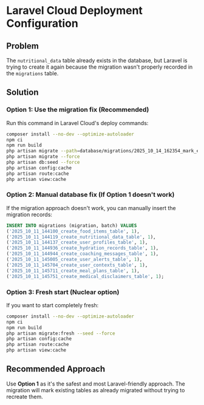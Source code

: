 # Laravel Cloud Deployment Configuration

## Problem
The `nutritional_data` table already exists in the database, but Laravel is trying to create it again because the migration wasn't properly recorded in the `migrations` table.

## Solution

### Option 1: Use the migration fix (Recommended)
Run this command in Laravel Cloud's deploy commands:

```bash
composer install --no-dev --optimize-autoloader
npm ci
npm run build
php artisan migrate --path=database/migrations/2025_10_14_162354_mark_existing_migrations_as_run.php
php artisan migrate --force
php artisan db:seed --force
php artisan config:cache
php artisan route:cache
php artisan view:cache
```

### Option 2: Manual database fix (If Option 1 doesn't work)
If the migration approach doesn't work, you can manually insert the migration records:

```sql
INSERT INTO migrations (migration, batch) VALUES 
('2025_10_11_144100_create_food_items_table', 1),
('2025_10_11_144119_create_nutritional_data_table', 1),
('2025_10_11_144137_create_user_profiles_table', 1),
('2025_10_11_144936_create_hydration_records_table', 1),
('2025_10_11_144944_create_coaching_messages_table', 1),
('2025_10_11_145005_create_user_alerts_table', 1),
('2025_10_11_145704_create_user_contexts_table', 1),
('2025_10_11_145711_create_meal_plans_table', 1),
('2025_10_11_145751_create_medical_disclaimers_table', 1);
```

### Option 3: Fresh start (Nuclear option)
If you want to start completely fresh:

```bash
composer install --no-dev --optimize-autoloader
npm ci
npm run build
php artisan migrate:fresh --seed --force
php artisan config:cache
php artisan route:cache
php artisan view:cache
```

## Recommended Approach
Use **Option 1** as it's the safest and most Laravel-friendly approach. The migration will mark existing tables as already migrated without trying to recreate them.
